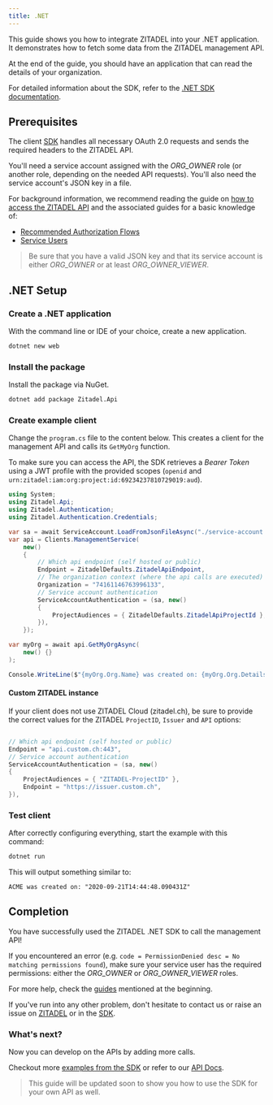 ```yaml
---
title: .NET
---
```


This guide shows you how to integrate ZITADEL into your .NET application.
It demonstrates how to fetch some data from the ZITADEL management API.

At the end of the guide, you should have an application that can read the details of your organization.

For detailed information about the SDK, refer to the [.NET SDK documentation](https://caos.github.io/zitadel-net/).

## Prerequisites

The client [SDK](https://github.com/zitadel/zitadel-net) handles all necessary OAuth 2.0 requests and sends the required headers to the ZITADEL API.

You'll need a service account assigned with the *ORG_OWNER* role
(or another role, depending on the needed API requests).
You'll also need the service account's JSON key in a file.

For background information, we recommend reading the guide on [how to access the ZITADEL API](../../guides/api/access-zitadel-apis) and the associated guides for a basic knowledge of:
 - [Recommended Authorization Flows](../../guides/authorization/oauth-recommended-flows)
 - [Service Users](../../guides/authentication/serviceusers)

> Be sure that you have a valid JSON key and that its service account is either *ORG_OWNER* or at least *ORG_OWNER_VIEWER*.

## .NET Setup

### Create a .NET application

With the command line or IDE of your choice, create a new application.

```bash
dotnet new web
```

### Install the package

Install the package via NuGet.

```bash
dotnet add package Zitadel.Api
```

### Create example client

Change the `program.cs` file to the content below.
This creates a client for the management API and calls its `GetMyOrg` function.

To make sure you can access the API,
the SDK retrieves a *Bearer Token* using a JWT profile with the provided scopes (`openid` and `urn:zitadel:iam:org:project:id:69234237810729019:aud`).

```csharp
using System;
using Zitadel.Api;
using Zitadel.Authentication;
using Zitadel.Authentication.Credentials;

var sa = await ServiceAccount.LoadFromJsonFileAsync("./service-account.json");
var api = Clients.ManagementService(
    new()
    {
        // Which api endpoint (self hosted or public)
        Endpoint = ZitadelDefaults.ZitadelApiEndpoint,
        // The organization context (where the api calls are executed)
        Organization = "74161146763996133",
        // Service account authentication
        ServiceAccountAuthentication = (sa, new()
        {
            ProjectAudiences = { ZitadelDefaults.ZitadelApiProjectId },
        }),
    });

var myOrg = await api.GetMyOrgAsync(
    new() {}
);

Console.WriteLine($"{myOrg.Org.Name} was created on: {myOrg.Org.Details.CreationDate} ");


```

#### Custom ZITADEL instance

If your client does not use ZITADEL Cloud (zitadel.ch), be sure to provide the correct values for the ZITADEL `ProjectID`, `Issuer` and `API` options:
```csharp

// Which api endpoint (self hosted or public)
Endpoint = "api.custom.ch:443",
// Service account authentication
ServiceAccountAuthentication = (sa, new()
{
    ProjectAudiences = { "ZITADEL-ProjectID" },
    Endpoint = "https://issuer.custom.ch",
}),

```

### Test client

After correctly configuring everything, start the example with this command:

```bash
dotnet run
```

This will output something similar to:

```
ACME was created on: "2020-09-21T14:44:48.090431Z" 
```

## Completion

You have successfully used the ZITADEL .NET SDK to call the management API!

If you encountered an error (e.g. `code = PermissionDenied desc = No matching permissions found`), 
make sure your service user has the required permissions:
either the *ORG_OWNER* or *ORG_OWNER_VIEWER* roles.

For more help, check the [guides](#prerequisites) mentioned at the beginning.

If you've run into any other problem, don't hesitate to contact us or raise an issue on [ZITADEL](https://github.com/zitadel/zitadel/issues) or in the [SDK](https://github.com/zitadel/zitadel-go/issues).

### What's next?

Now you can develop on the APIs by adding more calls.

Checkout more [examples from the SDK](https://github.com/zitadel/zitadel-go/blob/main/example) or refer to our [API Docs](../../apis/introduction).

> This guide will be updated soon to show you how to use the SDK for your own API as well.
